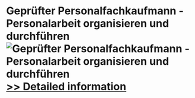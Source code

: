 # Geprüfter Personalfachkaufmann - Personalarbeit organisieren und durchführen<br />![Geprüfter Personalfachkaufmann - Personalarbeit organisieren und durchführen](https://mycommerce.akamaized.net/api/pimages/P300452395/BIG/300452395.JPG)<br />[>> Detailed information](https://secure.shareit.com/shareit/product.html?productid=300452395&affiliateid=200057808)
